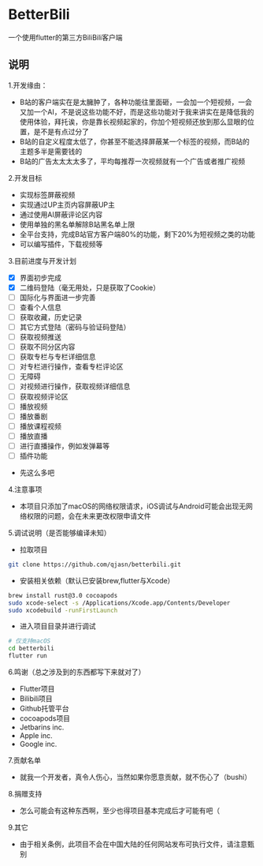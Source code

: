 # BetterBili

一个使用flutter的第三方BiliBili客户端

## 说明

1.开发缘由：
- B站的客户端实在是太臃肿了，各种功能往里面砸，一会加一个短视频，一会又加一个AI，不是说这些功能不好，而是这些功能对于我来讲实在是降低我的使用体验，拜托诶，你是靠长视频起家的，你加个短视频还放到那么显眼的位置，是不是有点过分了
- B站的自定义程度太低了，你甚至不能选择屏蔽某一个标签的视频，而B站的主题多半是需要钱的
- B站的广告太太太太多了，平均每推荐一次视频就有一个广告或者推广视频

2.开发目标
- 实现标签屏蔽视频
- 实现通过UP主页内容屏蔽UP主
- 通过使用AI屏蔽评论区内容
- 使用单独的黑名单解除B站黑名单上限
- 全平台支持，完成B站官方客户端80%的功能，剩下20%为短视频之类的功能
- 可以编写插件，下载视频等

3.目前进度与开发计划
- [x] 界面初步完成
- [x] 二维码登陆（毫无用处，只是获取了Cookie）
- [ ] 国际化与界面进一步完善
- [ ] 查看个人信息
- [ ] 获取收藏，历史记录
- [ ] 其它方式登陆（密码与验证码登陆）
- [ ] 获取视频推送
- [ ] 获取不同分区内容
- [ ] 获取专栏与专栏详细信息
- [ ] 对专栏进行操作，查看专栏评论区
- [ ] 无障碍
- [ ] 对视频进行操作，获取视频详细信息
- [ ] 获取视频评论区
- [ ] 播放视频
- [ ] 播放番剧
- [ ] 播放课程视频
- [ ] 播放直播
- [ ] 进行直播操作，例如发弹幕等
- [ ] 插件功能
- 先这么多吧

4.注意事项
- 本项目只添加了macOS的网络权限请求，iOS调试与Android可能会出现无网络权限的问题，会在未来更改权限申请文件

5.调试说明（是否能够编译未知）
- 拉取项目
``` Bash
git clone https://github.com/qjasn/betterbili.git
```
- 安装相关依赖（默认已安装brew,flutter与Xcode）
``` Bash
brew install rust@3.0 cocoapods
sudo xcode-select -s /Applications/Xcode.app/Contents/Developer
sudo xcodebuild -runFirstLaunch
```
- 进入项目目录并进行调试
``` Bash
# 仅支持macOS
cd betterbili
flutter run
```

6.鸣谢（总之涉及到的东西都写下来就对了）
- Flutter项目
- Bilibili项目
- Github托管平台
- cocoapods项目
- Jetbarins inc.
- Apple inc.
- Google inc.

7.贡献名单
- 就我一个开发者，真令人伤心，当然如果你愿意贡献，就不伤心了（bushi）

8.捐赠支持
- 怎么可能会有这种东西啊，至少也得项目基本完成后才可能有吧（

9.其它
- 由于相关条例，此项目不会在中国大陆的任何网站发布可执行文件，请注意甄别